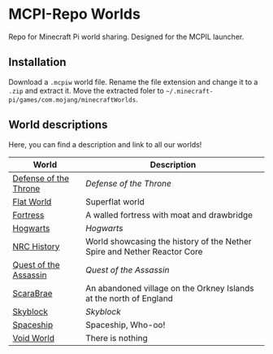 # MCPI-Repo Worlds
Repo for Minecraft Pi world sharing. Designed for the MCPIL launcher.

## Installation
Download a `.mcpiw` world file. Rename the file extension and change it to a `.zip` and extract it. Move the extracted foler to `~/.minecraft-pi/games/com.mojang/minecraftWorlds`.

## World descriptions
Here, you can find a description and link to all our worlds!

| World                                              | Description                                                              |
| ---------------------------------------------------| ------------------------------------------------------------------------ |
| [Defense of the Throne](DefenseOfTheThrone.mcpiw)  | *Defense of the Throne*                                                  |
| [Flat World](FlatWorld/)                           | Superflat world                                                          |
| [Fortress](Fortress/)                              | A walled fortress with moat and drawbridge                               |
| [Hogwarts](Hogwarts.mcpiw)                         | *Hogwarts*                                                               |
| [NRC History](NRC_History/)                        | World showcasing the history of the Nether Spire and Nether Reactor Core |
| [Quest of the Assassin](QuestOfTheAssassin.mcpiw)  | *Quest of the Assassin*                                                  |
| [ScaraBrae](ScaraBrae/)                            | An abandoned village on the Orkney Islands at the north of England       |
| [Skyblock](Skyblock.mcpiw)                         | *Skyblock*                                                               |
| [Spaceship](Spaceship.mcpiw)                       | Spaceship, Who-oo!                                                        |
| [Void World](VoidWorld/)                           | There is nothing                                                         |
